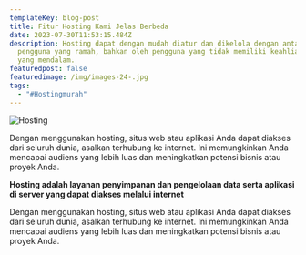 ```yaml
---
templateKey: blog-post
title: Fitur Hosting Kami Jelas Berbeda
date: 2023-07-30T11:53:15.484Z
description: Hosting dapat dengan mudah diatur dan dikelola dengan antarmuka
  pengguna yang ramah, bahkan oleh pengguna yang tidak memiliki keahlian teknis
  yang mendalam.
featuredpost: false
featuredimage: /img/images-24-.jpg
tags:
  - "#Hostingmurah"
---
```

![Hosting](/img/images-24-.jpg)



Dengan menggunakan hosting, situs web atau aplikasi Anda dapat diakses dari seluruh dunia, asalkan terhubung ke internet. Ini memungkinkan Anda mencapai audiens yang lebih luas dan meningkatkan potensi bisnis atau proyek Anda.





**Hosting adalah layanan penyimpanan dan pengelolaan data serta aplikasi di server yang dapat diakses melalui internet**





Dengan menggunakan hosting, situs web atau aplikasi Anda dapat diakses dari seluruh dunia, asalkan terhubung ke internet. Ini memungkinkan Anda mencapai audiens yang lebih luas dan meningkatkan potensi bisnis atau proyek Anda.